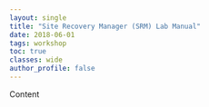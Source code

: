 ```yaml
---
layout: single
title: "Site Recovery Manager (SRM) Lab Manual"
date: 2018-06-01
tags: workshop
toc: true
classes: wide
author_profile: false
---
```


Content
